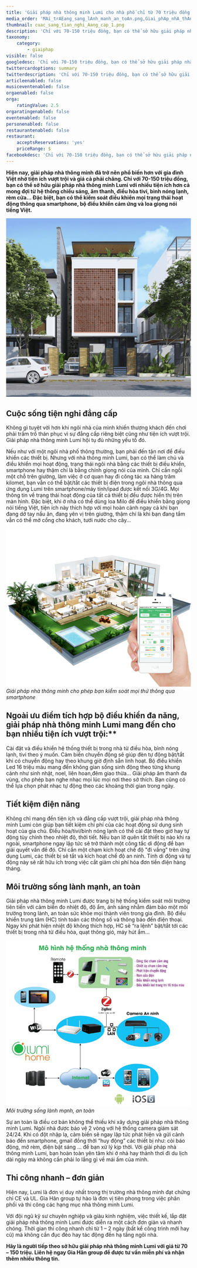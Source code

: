 ```yaml
---
title: 'Giải pháp nhà thông minh Lumi cho nhà phố chỉ từ 70 triệu đồng'
media_order: 'MAi_trAEang_sang_lAnh_manh_an_toAn.png,Giai_phAp_nhA_thAng_minh_cho_phAp_ban_kiam_soAt_mai_tha_thAng_qua_smartphone.png,cuac_sang_tian_nghi_Aang_cap_1.png'
thumbnail: cuac_sang_tian_nghi_Aang_cap_1.png
description: 'Chỉ với 70-150 triệu đồng, bạn có thể sở hữu giải pháp nhà thông minh Lumi với nhiều tiện ích hơn cả mong đợi từ hệ thống chiếu sáng, âm thanh, điều hòa tivi, bình nóng lạnh, rèm cửa…'
taxonomy:
    category:
        - giaiphap
visible: false
googledesc: 'Chỉ với 70-150 triệu đồng, bạn có thể sở hữu giải pháp nhà thông minh Lumi với nhiều tiện ích hơn cả mong đợi từ hệ thống chiếu sáng, âm thanh, điều hòa tivi, bình nóng lạnh, rèm cửa…'
twittercardoptions: summary
twitterdescription: 'Chỉ với 70-150 triệu đồng, bạn có thể sở hữu giải pháp nhà thông minh Lumi với nhiều tiện ích hơn cả mong đợi từ hệ thống chiếu sáng, âm thanh, điều hòa tivi, bình nóng lạnh, rèm cửa…'
articleenabled: false
musiceventenabled: false
orgaenabled: false
orga:
    ratingValue: 2.5
orgaratingenabled: false
eventenabled: false
personenabled: false
restaurantenabled: false
restaurant:
    acceptsReservations: 'yes'
    priceRange: $
facebookdesc: 'Chỉ với 70-150 triệu đồng, bạn có thể sở hữu giải pháp nhà thông minh Lumi với nhiều tiện ích hơn cả mong đợi từ hệ thống chiếu sáng, âm thanh, điều hòa tivi, bình nóng lạnh, rèm cửa…'
---
```


**Hiện nay, giải pháp nhà thông minh đã trở nên phổ biến hơn với gia đình Việt nhờ tiện ích vượt trội và giá cả phải chăng. Chỉ với 70-150 triệu đồng, bạn có thể sở hữu giải pháp nhà thông minh Lumi với nhiều tiện ích hơn cả mong đợi từ hệ thống chiếu sáng, âm thanh, điều hòa tivi, bình nóng lạnh, rèm cửa… Đặc biệt, bạn có thể kiểm soát điều khiển mọi trạng thái hoạt động thông qua smartphone, bộ điều khiển cảm ứng và loa giọng nói tiếng Việt.**

![ Giải pháp nhà thông minh Lumi cho nhà phố chỉ từ 70 triệu đồng](cuac_sang_tian_nghi_Aang_cap_1.png)

## Cuộc sống tiện nghi đẳng cấp

Không gì tuyệt vời hơn khi ngôi nhà của mình khiến thượng khách đến chơi phải trầm trồ thán phục vì sự đẳng cấp riêng biệt cũng như tiện ích vượt trội. Giải pháp nhà thông minh Lumi hội tụ đủ những yếu tố đó.

Nếu như với một ngôi nhà phố thông thường, bạn phải đến tận nơi để điều khiển các thiết bị. Nhưng với nhà thông minh Lumi, bạn có thể làm chủ và điều khiển mọi hoạt động, trạng thái ngôi nhà bằng các thiết bị điều khiển, smartphone hay thậm chí là bằng chính giọng nói của mình. Chỉ cần ngồi một chỗ trên giường, làm việc ở cơ quan hay đi công tác xa hàng trăm kilomet, bạn vẫn có thể bật/tắt các thiết bị điện trong ngôi nhà thông qua ứng dụng Lumi trên smartphone/máy tính/ipad được kết nối 3G/4G. Mọi thông tin về trạng thái hoạt động của tất cả thiết bị đều được hiển thị trên màn hình. Đặc biệt, khi ở nhà có thể dùng loa Milo để điều khiển bằng giọng nói tiếng Việt, tiện ích này thích hợp với mọi hoàn cảnh ngay cả khi bạn đang dở tay nấu ăn, đang yên vị trên giường, thậm chí là khi bạn đang tắm vẫn có thể mở cổng cho khách, tưới nước cho cây...

![Giải pháp nhà thông minh cho phép bạn kiểm soát mọi thứ thông qua smartphone](Giai_phAp_nhA_thAng_minh_cho_phAp_ban_kiam_soAt_mai_tha_thAng_qua_smartphone.png)
_Giải pháp nhà thông minh cho phép bạn kiểm soát mọi thứ thông qua smartphone_

## Ngoài ưu điểm tích hợp bộ điều khiển đa năng, giải pháp nhà thông minh Lumi mang đến cho bạn nhiều tiện ích vượt trội:**

Cài đặt và điều khiển hệ thống thiết bị trong nhà từ điều hòa, bình nóng lạnh, tivi theo ý muốn.
Cảm biến chuyển động sẽ giúp đèn tự động bật/tắt khi có chuyển động hay theo khung giờ định sẵn linh hoạt.
Bộ điều khiển Led 16 triệu màu mang đến không gian sống sinh động theo từng khung cảnh như sinh nhật, noel, liên hoan,đêm giao thừa…
Giải pháp âm thanh đa vùng, cho phép bạn nghe nhạc mọi lúc mọi nơi theo sở thích. Bạn cũng có thể lựa chọn phát nhạc tự động theo các khoảng thời gian trong ngày.

## Tiết kiệm điện năng

Không chỉ mang đến tiện ích và đẳng cấp vượt trội, giải pháp nhà thông minh Lumi còn giúp bạn tiết kiệm chi phí của các hoạt động sử dụng sinh hoạt của gia chủ. Điều hòa/tivi/bình nóng lạnh có thể cài đặt theo giờ hay tự động tùy chỉnh theo nhiệt độ, thời tiết. Nếu bạn lỡ quên tắt thiết bị nào khi ra ngoài, smartphone ngay lập tức sẽ trở thành một công tắc di động để bạn giải quyết vấn đề đó. Chỉ cần một chạm kích hoạt chế độ "đi vắng" trên ứng dụng Lumi, các thiết bị sẽ tắt và kích hoạt chế độ an ninh. Tính di động và tự động này sẽ rất hữu ích trong việc cắt giảm chi phí hóa đơn tiền điện hàng tháng.

## Môi trường sống lành mạnh, an toàn

Giải pháp nhà thông minh Lumi được trang bị hệ thống kiểm soát môi trường tiên tiến với cảm biến đo nhiệt độ, độ ẩm, ánh sáng nhằm đảm bảo một môi trường trong lành, an toàn sức khỏe mọi thành viên trong gia đình. Bộ điều khiển trung tâm (HC) tính toán các thông số và thông báo đến điện thoại. Ngay khi phát hiện nhiệt độ không thích hợp, HC sẽ “ra lệnh” bật/tắt tới các thiết bị trong nhà từ điều hòa, quạt thông gió, máy hút ẩm...

![Môi trường sống lành mạnh, an toàn](MAi_trAEang_sang_lAnh_manh_an_toAn.png)
_Môi trường sống lành mạnh, an toàn_

Sự an toàn là điều cơ bản không thể thiếu khi xây dựng giải pháp nhà thông minh Lumi.  Ngôi nhà được bảo vệ 2 vòng với hệ thống camera giám sát 24/24. Khi có đột nhập lạ, cảm biến sẽ ngay lập tức phát hiện và gửi cảnh báo đến smartphone, gmail đồng thời “huy động” các thiết bị như: còi báo động, mở rèm, điện bật sáng … để bạn xử lý kịp thời. Với giải pháp nhà thông minh Lumi, bạn hoàn toàn yên tâm khi ở nhà hay thảnh thơi đi du lịch dài ngày mà không cần phải lo lắng gì về mái ấm của mình.

## Thi công nhanh – đơn giản

Hiện nay, Lumi là đơn vị duy nhất trong thị trường nhà thông minh đạt chứng chỉ CE và UL. Gia Hân group tự hào là đơn vị tiên phong trong việc phân phối và thi công các hạng mục nhà thông minh Lumi.

Với đội ngũ kỹ sư chuyên nghiệp và giàu kinh nghiệm, việc thiết kế, lắp đặt giải pháp nhà thông minh Lumi được diễn ra một cách đơn giản và nhanh chóng. Thời gian thi công nhanh chỉ từ 1 – 2 ngày (bất kể công trình mới hay cũ) mà không cần đục đẽo hay tác động đến hạ tầng ngôi nhà.

**Hãy là người tiếp theo sở hữu giải pháp nhà thông minh Lumi với giá từ 70 – 150 triệu. Liên hệ ngay Gia Hân group để được tư vấn miễn phí và nhận thêm nhiều thông tin.**